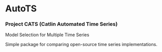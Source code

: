 # AutoTS
### Project CATS (Catlin Automated Time Series)
Model Selection for Multiple Time Series

Simple package for comparing open-source time series implementations.